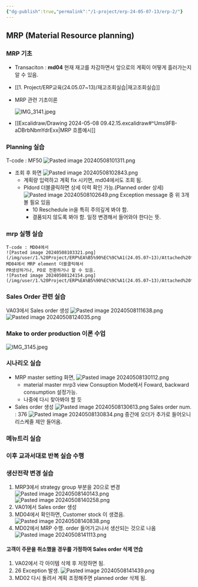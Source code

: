 ```yaml
---
{"dg-publish":true,"permalink":"/1-project/erp-24-05-07-13/erp-2/"}
---
```


## MRP (Material Resource planning)

### MRP 기초
- Transaciton : **md04**
	현재 재고를 차감하면서 앞으로의 계획이 어떻게 흘러가는지 알 수 있음.


- [[1. Project/ERP교육(24.05.07~13)/재고조회실습\|재고조회실습]]
- MRP 관련 기초이론

	![IMG_3141.jpeg](/img/user/IMG_3141.jpeg)


- [[Excalidraw/Drawing 2024-05-08 09.42.15.excalidraw#^Ums9FB-aDBrbNbmYdrExx\|MRP 흐름예시]]

### Planning 실습

T-code : MF50
![Pasted image 20240508101311.png](/img/user/1.%20Project/ERP%EA%B5%90%EC%9C%A1(24.05.07~13)/Attached%20files/Pasted%20image%2020240508101311.png)
- 조회 후 화면
![Pasted image 20240508102843.png](/img/user/1.%20Project/ERP%EA%B5%90%EC%9C%A1(24.05.07~13)/Attached%20files/Pasted%20image%2020240508102843.png)
	- 계획량 입력하고  계획 fix 시키면, md04에서도 조회 됨.
	- Pldord 더블클릭하면 상세 이력 확인 가능.(Planned order 상세)
	![Pasted image 20240508102649.png](/img/user/1.%20Project/ERP%EA%B5%90%EC%9C%A1(24.05.07~13)/Attached%20files/Pasted%20image%2020240508102649.png)
		Exception message 중 위 3개 볼 필요 있음
		- 10 Reschedule in을 특히 주의깊게 봐야 함.
		- 결품되지 않도록 봐야 함. 일정 변경해서 들어와야 한다는 뜻.

### mrp 실행 실습
	T-code : MD04에서 
	![Pasted image 20240508103321.png](/img/user/1.%20Project/ERP%EA%B5%90%EC%9C%A1(24.05.07~13)/Attached%20files/Pasted%20image%2020240508103321.png)
	MD04에서 MRP element 더블클릭해서
	PR생성하거나, PO로 전환하거나 할 수 있음.
	![Pasted image 20240508124154.png](/img/user/1.%20Project/ERP%EA%B5%90%EC%9C%A1(24.05.07~13)/Attached%20files/Pasted%20image%2020240508124154.png)
	


### Sales Order 관련 실습
VA03에서 Sales order 생성
	![Pasted image 20240508111638.png](/img/user/1.%20Project/ERP%EA%B5%90%EC%9C%A1(24.05.07~13)/Attached%20files/Pasted%20image%2020240508111638.png)
![Pasted image 20240508124035.png](/img/user/1.%20Project/ERP%EA%B5%90%EC%9C%A1(24.05.07~13)/Attached%20files/Pasted%20image%2020240508124035.png)

### Make to order production 이론 수업
![IMG_3145.jpeg](/img/user/IMG_3145.jpeg)



### 시나리오 실습
- MRP master setting 화면, 
![Pasted image 20240508130112.png](/img/user/1.%20Project/ERP%EA%B5%90%EC%9C%A1(24.05.07~13)/Attached%20files/Pasted%20image%2020240508130112.png)
	- material master mrp3 view
	  Consuption Mode에서 Foward, backward consumption 설정가능.
	- 나중에 다시 찾아봐야 할 듯
- Sales order 생성
		![Pasted image 20240508130613.png](/img/user/1.%20Project/ERP%EA%B5%90%EC%9C%A1(24.05.07~13)/Attached%20files/Pasted%20image%2020240508130613.png)
	Sales order num. : 376
	![Pasted image 20240508130834.png](/img/user/1.%20Project/ERP%EA%B5%90%EC%9C%A1(24.05.07~13)/Attached%20files/Pasted%20image%2020240508130834.png)
	중간에 오더가 추가로 들어오니 리스케줄 제안 들어옴.
		
### 메뉴트리 실습
### 이후 교과서대로 반복 실습 수행
### 생산전략 변경 실습
1. MRP3에서 strategy group 부분을 20으로 변경
	![Pasted image 20240508140143.png](/img/user/1.%20Project/ERP%EA%B5%90%EC%9C%A1(24.05.07~13)/Pasted%20image%2020240508140143.png)
	 ![Pasted image 20240508140258.png](/img/user/1.%20Project/ERP%EA%B5%90%EC%9C%A1(24.05.07~13)/Pasted%20image%2020240508140258.png)
2. VA01에서 Sales order 생성
3. MD04에서 확인하면, Customer stock 이 생겼음.
	![Pasted image 20240508140838.png](/img/user/1.%20Project/ERP%EA%B5%90%EC%9C%A1(24.05.07~13)/Pasted%20image%2020240508140838.png)
4. MD02에서 MRP 수행. order 들어가고나서 생산되는 것으로 나옴
	![Pasted image 20240508141113.png](/img/user/1.%20Project/ERP%EA%B5%90%EC%9C%A1(24.05.07~13)/Pasted%20image%2020240508141113.png)
#### 고객이 주문을 취소했을 경우를 가정하여 Sales order 삭제 연습
1. VA02에서 각 아이템 삭제 후 저장하면 됨.
2. 26 Exception 발생. 
	![Pasted image 20240508141439.png](/img/user/1.%20Project/ERP%EA%B5%90%EC%9C%A1(24.05.07~13)/Pasted%20image%2020240508141439.png)
3. MD02 다시 돌려서 계획 조정해주면 planned order 삭제 됨.
	
	